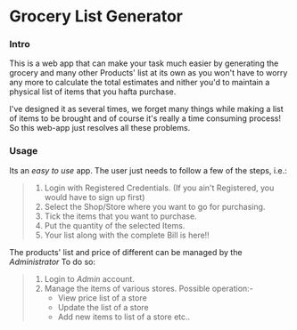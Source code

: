 # Grocery List Generator

### Intro

This is a web app that can make your task much easier by generating the grocery and many other Products' list at its own as you won't have to worry any more to calculate the total estimates and nither you'd to maintain a physical list of items that you hafta purchase.

I've designed it as several times, we forget many things while making a list of items to be brought and of course it's really a time consuming process! So this web-app just resolves all these problems.

### Usage

Its an _easy to use_ app.
The user just needs to follow a few of the steps, i.e.:

> 1. Login with Registered Credentials. (If you ain't Registered, you would have to sign up first)
> 2. Select the Shop/Store where you want to go for purchasing.
> 3. Tick the items that you want to purchase.
> 4. Put the quantity of the selected Items.
> 5. Your list along with the complete Bill is here!!

The products' list and price of different can be managed by the _Administrator_
To do so:

> 1. Login to *Admin* account.
> 2. Manage the items of various stores. Possible operation:-
>     * View price list of a store
>     * Update the list of a store
>     * Add new items to list of a store etc..
